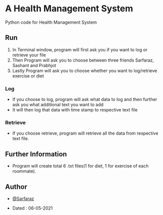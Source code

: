 # A Health Management System
Python code for Health Management System

## Run
  1. In Terminal window, program will first ask you if you want to log or retrieve your file
  2. Then Program will ask you to choose between three friends Sarfaraz, Sashant and Prabhjot
  3. Lastly Program will ask you to choose whether you want to log/retrieve exercise or diet

### Log
  - If you choose to log, program will ask what data to log and then further ask you what additional text you want to add 
  - It will then log that data with time stamp to respective text file

### Retrieve
  - If you choose retrieve, program will retrieve all the data from respective text file.

## Further Information
  - Program will create total 6 .txt files(1 for diet, 1 for exercise of each roommate).

## Author

- [@Sarfaraz](https://www.github.com/GoogolDKhan)

- Dated : 06-05-2021
